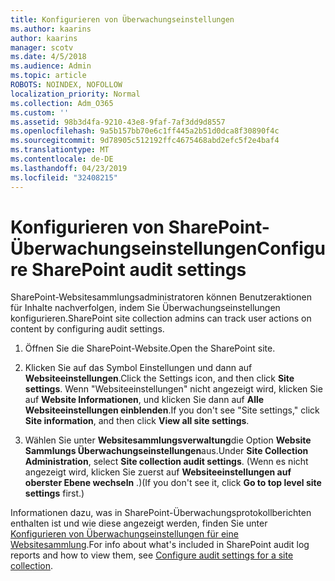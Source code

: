 ```yaml
---
title: Konfigurieren von Überwachungseinstellungen
ms.author: kaarins
author: kaarins
manager: scotv
ms.date: 4/5/2018
ms.audience: Admin
ms.topic: article
ROBOTS: NOINDEX, NOFOLLOW
localization_priority: Normal
ms.collection: Adm_O365
ms.custom: ''
ms.assetid: 98b3d4fa-9210-43e8-9faf-7af3dd9d8557
ms.openlocfilehash: 9a5b157bb70e6c1ff445a2b51d0dca8f30890f4c
ms.sourcegitcommit: 9d78905c512192ffc4675468abd2efc5f2e4baf4
ms.translationtype: MT
ms.contentlocale: de-DE
ms.lasthandoff: 04/23/2019
ms.locfileid: "32408215"
---
```

# <a name="configure-sharepoint-audit-settings"></a><span data-ttu-id="bf641-102">Konfigurieren von SharePoint-Überwachungseinstellungen</span><span class="sxs-lookup"><span data-stu-id="bf641-102">Configure SharePoint audit settings</span></span>

<span data-ttu-id="bf641-103">SharePoint-Websitesammlungsadministratoren können Benutzeraktionen für Inhalte nachverfolgen, indem Sie Überwachungseinstellungen konfigurieren.</span><span class="sxs-lookup"><span data-stu-id="bf641-103">SharePoint site collection admins can track user actions on content by configuring audit settings.</span></span>
  
1. <span data-ttu-id="bf641-104">Öffnen Sie die SharePoint-Website.</span><span class="sxs-lookup"><span data-stu-id="bf641-104">Open the SharePoint site.</span></span>
    
2. <span data-ttu-id="bf641-105">Klicken Sie auf das Symbol Einstellungen und dann auf **Websiteeinstellungen**.</span><span class="sxs-lookup"><span data-stu-id="bf641-105">Click the Settings icon, and then click **Site settings**.</span></span> <span data-ttu-id="bf641-106">Wenn "Websiteeinstellungen" nicht angezeigt wird, klicken Sie auf **Website Informationen**, und klicken Sie dann auf **Alle Websiteeinstellungen einblenden**.</span><span class="sxs-lookup"><span data-stu-id="bf641-106">If you don't see "Site settings," click **Site information**, and then click **View all site settings**.</span></span>
    
3. <span data-ttu-id="bf641-107">Wählen Sie unter **Websitesammlungsverwaltung**die Option **Website Sammlungs Überwachungseinstellungen**aus.</span><span class="sxs-lookup"><span data-stu-id="bf641-107">Under **Site Collection Administration**, select **Site collection audit settings**.</span></span> <span data-ttu-id="bf641-108">(Wenn es nicht angezeigt wird, klicken Sie zuerst auf **Websiteeinstellungen auf oberster Ebene wechseln** .)</span><span class="sxs-lookup"><span data-stu-id="bf641-108">(If you don't see it, click **Go to top level site settings** first.)</span></span> 
    
<span data-ttu-id="bf641-109">Informationen dazu, was in SharePoint-Überwachungsprotokollberichten enthalten ist und wie diese angezeigt werden, finden Sie unter [Konfigurieren von Überwachungseinstellungen für eine Websitesammlung](https://go.microsoft.com/fwlink/?linkid=404050).</span><span class="sxs-lookup"><span data-stu-id="bf641-109">For info about what's included in SharePoint audit log reports and how to view them, see [Configure audit settings for a site collection](https://go.microsoft.com/fwlink/?linkid=404050).</span></span>
  

